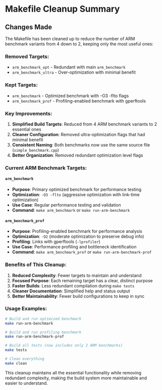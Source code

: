 # Makefile Cleanup Summary

## Changes Made

The Makefile has been cleaned up to reduce the number of ARM benchmark variants from 4 down to 2, keeping only the most useful ones:

### Removed Targets:
- `arm_benchmark_opt` - Redundant with main `arm_benchmark` 
- `arm_benchmark_ultra` - Over-optimization with minimal benefit

### Kept Targets:
- `arm_benchmark` - Optimized benchmark with -O3 -flto flags
- `arm_benchmark_prof` - Profiling-enabled benchmark with gperftools

### Key Improvements:

1. **Simplified Build Targets**: Reduced from 4 ARM benchmark variants to 2 essential ones
2. **Cleaner Configuration**: Removed ultra-optimization flags that had minimal benefit
3. **Consistent Naming**: Both benchmarks now use the same source file (`simple_benchmark.cpp`)
4. **Better Organization**: Removed redundant optimization level flags

### Current ARM Benchmark Targets:

#### `arm_benchmark`
- **Purpose**: Primary optimized benchmark for performance testing
- **Optimization**: `-O3 -flto` (aggressive optimization with link-time optimization)
- **Use Case**: Regular performance testing and validation
- **Command**: `make arm_benchmark` or `make run-arm-benchmark`

#### `arm_benchmark_prof` 
- **Purpose**: Profiling-enabled benchmark for performance analysis
- **Optimization**: `-O2` (moderate optimization to preserve debug info)
- **Profiling**: Links with gperftools (`-lprofiler`)
- **Use Case**: Performance profiling and bottleneck identification
- **Command**: `make arm_benchmark_prof` or `make run-arm-benchmark-prof`

### Benefits of This Cleanup:

1. **Reduced Complexity**: Fewer targets to maintain and understand
2. **Focused Purpose**: Each remaining target has a clear, distinct purpose
3. **Faster Builds**: Less redundant compilation during `make tests`
4. **Cleaner Documentation**: Simplified help and status output
5. **Better Maintainability**: Fewer build configurations to keep in sync

### Usage Examples:

```bash
# Build and run optimized benchmark
make run-arm-benchmark

# Build and run profiling benchmark  
make run-arm-benchmark-prof

# Build all tests (now includes only 2 ARM benchmarks)
make tests

# Clean everything
make clean
```

This cleanup maintains all the essential functionality while removing redundant complexity, making the build system more maintainable and easier to understand.
